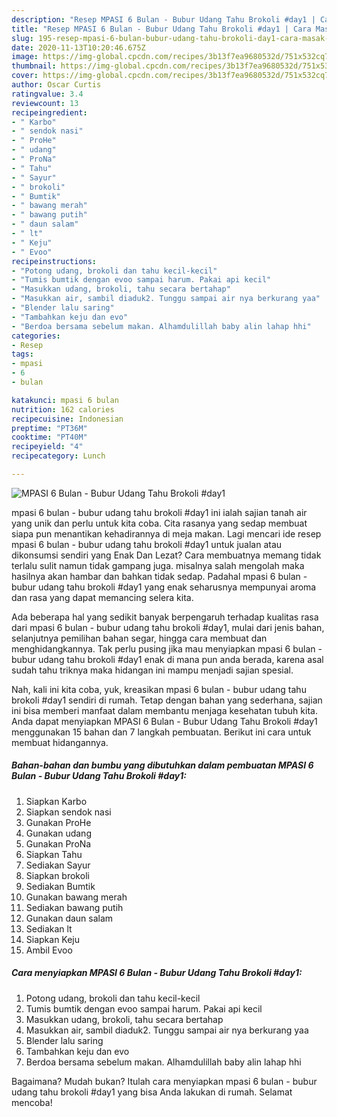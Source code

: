 ```yaml
---
description: "Resep MPASI 6 Bulan - Bubur Udang Tahu Brokoli #day1 | Cara Masak MPASI 6 Bulan - Bubur Udang Tahu Brokoli #day1 Yang Sempurna"
title: "Resep MPASI 6 Bulan - Bubur Udang Tahu Brokoli #day1 | Cara Masak MPASI 6 Bulan - Bubur Udang Tahu Brokoli #day1 Yang Sempurna"
slug: 195-resep-mpasi-6-bulan-bubur-udang-tahu-brokoli-day1-cara-masak-mpasi-6-bulan-bubur-udang-tahu-brokoli-day1-yang-sempurna
date: 2020-11-13T10:20:46.675Z
image: https://img-global.cpcdn.com/recipes/3b13f7ea9680532d/751x532cq70/mpasi-6-bulan-bubur-udang-tahu-brokoli-day1-foto-resep-utama.jpg
thumbnail: https://img-global.cpcdn.com/recipes/3b13f7ea9680532d/751x532cq70/mpasi-6-bulan-bubur-udang-tahu-brokoli-day1-foto-resep-utama.jpg
cover: https://img-global.cpcdn.com/recipes/3b13f7ea9680532d/751x532cq70/mpasi-6-bulan-bubur-udang-tahu-brokoli-day1-foto-resep-utama.jpg
author: Oscar Curtis
ratingvalue: 3.4
reviewcount: 13
recipeingredient:
- " Karbo"
- " sendok nasi"
- " ProHe"
- " udang"
- " ProNa"
- " Tahu"
- " Sayur"
- " brokoli"
- " Bumtik"
- " bawang merah"
- " bawang putih"
- " daun salam"
- " lt"
- " Keju"
- " Evoo"
recipeinstructions:
- "Potong udang, brokoli dan tahu kecil-kecil"
- "Tumis bumtik dengan evoo sampai harum. Pakai api kecil"
- "Masukkan udang, brokoli, tahu secara bertahap"
- "Masukkan air, sambil diaduk2. Tunggu sampai air nya berkurang yaa"
- "Blender lalu saring"
- "Tambahkan keju dan evo"
- "Berdoa bersama sebelum makan. Alhamdulillah baby alin lahap hhi"
categories:
- Resep
tags:
- mpasi
- 6
- bulan

katakunci: mpasi 6 bulan 
nutrition: 162 calories
recipecuisine: Indonesian
preptime: "PT36M"
cooktime: "PT40M"
recipeyield: "4"
recipecategory: Lunch

---
```



![MPASI 6 Bulan - Bubur Udang Tahu Brokoli #day1](https://img-global.cpcdn.com/recipes/3b13f7ea9680532d/751x532cq70/mpasi-6-bulan-bubur-udang-tahu-brokoli-day1-foto-resep-utama.jpg)


mpasi 6 bulan - bubur udang tahu brokoli #day1 ini ialah sajian tanah air yang unik dan perlu untuk kita coba. Cita rasanya yang sedap membuat siapa pun menantikan kehadirannya di meja makan.
Lagi mencari ide resep mpasi 6 bulan - bubur udang tahu brokoli #day1 untuk jualan atau dikonsumsi sendiri yang Enak Dan Lezat? Cara membuatnya memang tidak terlalu sulit namun tidak gampang juga. misalnya salah mengolah maka hasilnya akan hambar dan bahkan tidak sedap. Padahal mpasi 6 bulan - bubur udang tahu brokoli #day1 yang enak seharusnya mempunyai aroma dan rasa yang dapat memancing selera kita.

Ada beberapa hal yang sedikit banyak berpengaruh terhadap kualitas rasa dari mpasi 6 bulan - bubur udang tahu brokoli #day1, mulai dari jenis bahan, selanjutnya pemilihan bahan segar, hingga cara membuat dan menghidangkannya. Tak perlu pusing jika mau menyiapkan mpasi 6 bulan - bubur udang tahu brokoli #day1 enak di mana pun anda berada, karena asal sudah tahu triknya maka hidangan ini mampu menjadi sajian spesial.




Nah, kali ini kita coba, yuk, kreasikan mpasi 6 bulan - bubur udang tahu brokoli #day1 sendiri di rumah. Tetap dengan bahan yang sederhana, sajian ini bisa memberi manfaat dalam membantu menjaga kesehatan tubuh kita. Anda dapat menyiapkan MPASI 6 Bulan - Bubur Udang Tahu Brokoli #day1 menggunakan 15 bahan dan 7 langkah pembuatan. Berikut ini cara untuk membuat hidangannya.

<!--inarticleads1-->

##### Bahan-bahan dan bumbu yang dibutuhkan dalam pembuatan MPASI 6 Bulan - Bubur Udang Tahu Brokoli #day1:

1. Siapkan  Karbo
1. Siapkan  sendok nasi
1. Gunakan  ProHe
1. Gunakan  udang
1. Gunakan  ProNa
1. Siapkan  Tahu
1. Sediakan  Sayur
1. Siapkan  brokoli
1. Sediakan  Bumtik
1. Gunakan  bawang merah
1. Sediakan  bawang putih
1. Gunakan  daun salam
1. Sediakan  lt
1. Siapkan  Keju
1. Ambil  Evoo




<!--inarticleads2-->

##### Cara menyiapkan MPASI 6 Bulan - Bubur Udang Tahu Brokoli #day1:

1. Potong udang, brokoli dan tahu kecil-kecil
1. Tumis bumtik dengan evoo sampai harum. Pakai api kecil
1. Masukkan udang, brokoli, tahu secara bertahap
1. Masukkan air, sambil diaduk2. Tunggu sampai air nya berkurang yaa
1. Blender lalu saring
1. Tambahkan keju dan evo
1. Berdoa bersama sebelum makan. Alhamdulillah baby alin lahap hhi




Bagaimana? Mudah bukan? Itulah cara menyiapkan mpasi 6 bulan - bubur udang tahu brokoli #day1 yang bisa Anda lakukan di rumah. Selamat mencoba!
